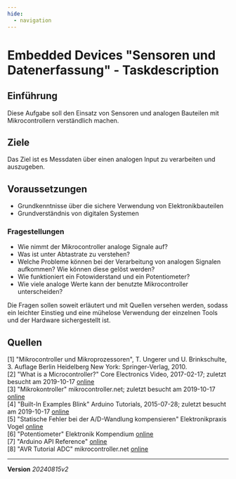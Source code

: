 ```yaml
---
hide:
  - navigation
---
```


# Embedded Devices "Sensoren und Datenerfassung" - Taskdescription

## Einführung
Diese Aufgabe soll den Einsatz von Sensoren und analogen Bauteilen mit Mikrocontrollern verständlich machen.

## Ziele
Das Ziel ist es Messdaten über einen analogen Input zu verarbeiten und auszugeben.

## Voraussetzungen
* Grundkenntnisse über die sichere Verwendung von Elektronikbauteilen
* Grundverständnis von digitalen Systemen

### Fragestellungen
* Wie nimmt der Mikrocontroller analoge Signale auf?
* Was ist unter Abtastrate zu verstehen?
* Welche Probleme können bei der Verarbeitung von analogen Signalen aufkommen? Wie können diese gelöst werden?
* Wie funktioniert ein Fotowiderstand und ein Potentiometer?
* Wie viele analoge Werte kann der benutzte Mikrocontroller unterscheiden?

Die Fragen sollen soweit erläutert und mit Quellen versehen werden, sodass ein leichter Einstieg und eine mühelose Verwendung der einzelnen Tools und der Hardware sichergestellt ist.

## Quellen
[1] "Mikrocontroller und Mikroprozessoren", T. Ungerer und U. Brinkschulte, 3. Auflage Berlin Heidelberg New York: Springer-Verlag, 2010.  
[2] "What is a Microcontroller?" Core Electronics Video, 2017-02-17; zuletzt besucht am 2019-10-17 [online](https://core-electronics.com.au/tutorials/arduino-workshop-for-beginners.html)  
[3] "Mikrokontroller" mikrocontroller.net; zuletzt besucht am 2019-10-17 [online](https://www.mikrocontroller.net/articles/Mikrocontroller)  
[4] "Built-In Examples Blink" Arduino Tutorials, 2015-07-28; zuletzt besucht am 2019-10-17 [online](https://www.arduino.cc/en/Tutorial/Blink)  
[5] "Statische Fehler bei der A/D-Wandlung kompensieren" Elektronikpraxis Vogel [online](https://www.elektronikpraxis.vogel.de/statische-fehler-bei-der-a-d-wandlung-kompensieren-a-107429/)  
[6] "Potentiometer" Elektronik Kompendium [online](https://www.elektronik-kompendium.de/sites/bau/1501011.htm)  
[7] "Arduino API Reference" [online](https://www.arduino.cc/reference/en/language/functions/analog-io/analogread/)  
[8] "AVR Tutorial ADC" mikrocontroller.net [online](https://www.mikrocontroller.net/articles/AVR-Tutorial:_ADC)  

---

**Version** *20240815v2*
